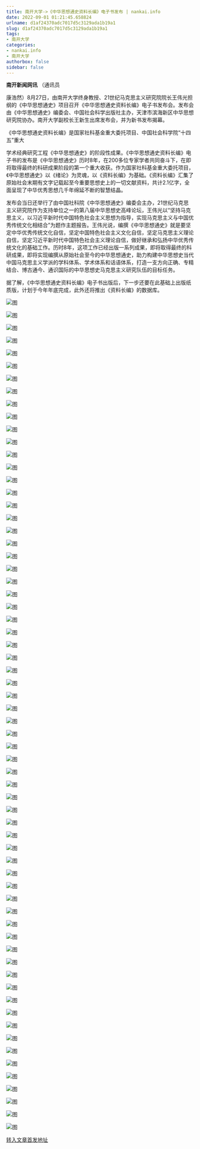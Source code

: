 ```yaml
---
title: 南开大学->《中华思想通史资料长编》电子书发布 | nankai.info
date: 2022-09-01 01:21:45.658824
urlname: d1af24370adc7017d5c3129ada1b19a1
slug: d1af24370adc7017d5c3129ada1b19a1
tags: 
- 南开大学
categories:
- nankai.info
- 南开大学
authorbox: false
sidebar: false
---
```

**南开新闻网讯** （通讯员

康浩然）8月27日，由南开大学终身教授、21世纪马克思主义研究院院长王伟光担纲的《中华思想通史》项目召开《中华思想通史资料长编》电子书发布会。发布会由《中华思想通史》编委会、中国社会科学出版社主办，天津市滨海新区中华思想研究院协办。南开大学副校长王新生出席发布会，并为新书发布揭幕。

《中华思想通史资料长编》是国家社科基金重大委托项目、中国社会科学院“十四五”重大
<!--more-->
学术经典研究工程《中华思想通史》的阶段性成果。《中华思想通史资料长编》电子书的发布是《中华思想通史》历时8年，在200多位专家学者共同奋斗下，在即将取得最终的科研成果阶段的第一个重大收获。作为国家社科基金重大委托项目，《中华思想通史》以《绪论》为灵魂，以《资料长编》为基础。《资料长编》汇集了原始社会末期有文字记载起至今重要思想史上的一切文献资料，共计2.1亿字，全面呈现了中华优秀思想几千年绵延不断的智慧结晶。

发布会当日还举行了由中国社科院《中华思想通史》编委会主办，21世纪马克思主义研究院作为支持单位之一的第八届中华思想史高峰论坛，王伟光以“坚持马克思主义，以习近平新时代中国特色社会主义思想为指导，实现马克思主义与中国优秀传统文化相结合”为题作主题报告。王伟光说，编撰《中华思想通史》就是要坚定中华优秀传统文化自信，坚定中国特色社会主义文化自信，坚定马克思主义理论自信，坚定习近平新时代中国特色社会主义理论自信，做好继承和弘扬中华优秀传统文化的基础工作。历时8年，这项工作已经出版一系列成果，即将取得最终的科研成果，即将实现编撰从原始社会至今的中华思想通史，助力构建中华思想史当代中国马克思主义学派的学科体系、学术体系和话语体系，打造一支方向正确、专精结合、博古通今、通识国际的中华思想史马克思主义研究队伍的目标任务。

据了解，《中华思想通史资料长编》电子书出版后，下一步还要在此基础上出版纸质版，计划于今年年底完成，此外还将推出《资料长编》的数据库。

![图](http://news.nankai.edu.cn/ywsd/system/2022/08/29/g)

![图](http://news.nankai.edu.cn/ywsd/system/2022/08/29/p)

![图](http://news.nankai.edu.cn/ywsd/system/2022/08/29/j)

![图](http://news.nankai.edu.cn/ywsd/system/2022/08/29/)

![图](http://news.nankai.edu.cn/ywsd/system/2022/08/29/a)

![图](http://news.nankai.edu.cn/ywsd/system/2022/08/29/9)

![图](http://news.nankai.edu.cn/ywsd/system/2022/08/29/a)

![图](http://news.nankai.edu.cn/ywsd/system/2022/08/29/f)

![图](http://news.nankai.edu.cn/ywsd/system/2022/08/29/8)

![图](http://news.nankai.edu.cn/ywsd/system/2022/08/29/9)

![图](http://news.nankai.edu.cn/ywsd/system/2022/08/29/c)

![图](http://news.nankai.edu.cn/ywsd/system/2022/08/29/4)

![图](http://news.nankai.edu.cn/ywsd/system/2022/08/29/_)

![图](http://news.nankai.edu.cn/ywsd/system/2022/08/29/2)

![图](http://news.nankai.edu.cn/ywsd/system/2022/08/29/4)

![图](http://news.nankai.edu.cn/ywsd/system/2022/08/29/5)

![图](http://news.nankai.edu.cn/ywsd/system/2022/08/29/7)

![图](http://news.nankai.edu.cn/ywsd/system/2022/08/29/4)

![图](http://news.nankai.edu.cn/ywsd/system/2022/08/29/0)

![图](http://news.nankai.edu.cn/ywsd/system/2022/08/29/0)

![图](http://news.nankai.edu.cn/ywsd/system/2022/08/29/0)

![图](http://news.nankai.edu.cn/ywsd/system/2022/08/29/3)

![图](http://news.nankai.edu.cn/ywsd/system/2022/08/29/0)

![图](http://news.nankai.edu.cn/ywsd/system/2022/08/29/0)

![图](http://news.nankai.edu.cn/)

![图](http://news.nankai.edu.cn/ywsd/system/2022/08/29/5)

![图](http://news.nankai.edu.cn/ywsd/system/2022/08/29/7)

![图](http://news.nankai.edu.cn/ywsd/system/2022/08/29/4)

![图](http://news.nankai.edu.cn/)

![图](http://news.nankai.edu.cn/ywsd/system/2022/08/29/0)

![图](http://news.nankai.edu.cn/ywsd/system/2022/08/29/0)

![图](http://news.nankai.edu.cn/ywsd/system/2022/08/29/0)

![图](http://news.nankai.edu.cn/)

![图](http://news.nankai.edu.cn/ywsd/system/2022/08/29/3)

![图](http://news.nankai.edu.cn/ywsd/system/2022/08/29/0)

![图](http://news.nankai.edu.cn/ywsd/system/2022/08/29/0)

![图](http://news.nankai.edu.cn/)

![图](http://news.nankai.edu.cn/ywsd/system/2022/08/29/c)

![图](http://news.nankai.edu.cn/ywsd/system/2022/08/29/i)

![图](http://news.nankai.edu.cn/ywsd/system/2022/08/29/p)

![图](http://news.nankai.edu.cn/)

![图](http://news.nankai.edu.cn/ywsd/system/2022/08/29/n)

![图](http://news.nankai.edu.cn/ywsd/system/2022/08/29/c)

![图](http://news.nankai.edu.cn/ywsd/system/2022/08/29/)

![图](http://news.nankai.edu.cn/ywsd/system/2022/08/29/u)

![图](http://news.nankai.edu.cn/ywsd/system/2022/08/29/d)

![图](http://news.nankai.edu.cn/ywsd/system/2022/08/29/e)

![图](http://news.nankai.edu.cn/ywsd/system/2022/08/29/)

![图](http://news.nankai.edu.cn/ywsd/system/2022/08/29/i)

![图](http://news.nankai.edu.cn/ywsd/system/2022/08/29/a)

![图](http://news.nankai.edu.cn/ywsd/system/2022/08/29/k)

![图](http://news.nankai.edu.cn/ywsd/system/2022/08/29/n)

![图](http://news.nankai.edu.cn/ywsd/system/2022/08/29/a)

![图](http://news.nankai.edu.cn/ywsd/system/2022/08/29/n)

![图](http://news.nankai.edu.cn/ywsd/system/2022/08/29/)

![图](http://news.nankai.edu.cn/ywsd/system/2022/08/29/s)

![图](http://news.nankai.edu.cn/ywsd/system/2022/08/29/w)

![图](http://news.nankai.edu.cn/ywsd/system/2022/08/29/e)

![图](http://news.nankai.edu.cn/ywsd/system/2022/08/29/n)

![图](http://news.nankai.edu.cn/)

![图](http://news.nankai.edu.cn/)

![图](http://news.nankai.edu.cn/ywsd/system/2022/08/29/:)

![图](http://news.nankai.edu.cn/ywsd/system/2022/08/29/p)

![图](http://news.nankai.edu.cn/ywsd/system/2022/08/29/t)

![图](http://news.nankai.edu.cn/ywsd/system/2022/08/29/t)

![图](http://news.nankai.edu.cn/ywsd/system/2022/08/29/h)

[转入文章首发地址](http://news.nankai.edu.cn/ywsd/system/2022/08/29/030052620.shtml)